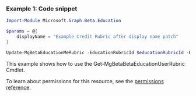 ### Example 1: Code snippet

```powershellImport-Module Microsoft.Graph.Beta.Education

$params = @{
	displayName = "Example Credit Rubric after display name patch"
}

Update-MgBetaEducationMeRubric -EducationRubricId $educationRubricId -BodyParameter $params
```
This example shows how to use the Get-MgBetaBetaEducationUserRubric Cmdlet.
To learn about permissions for this resource, see the [permissions reference](/graph/permissions-reference).

